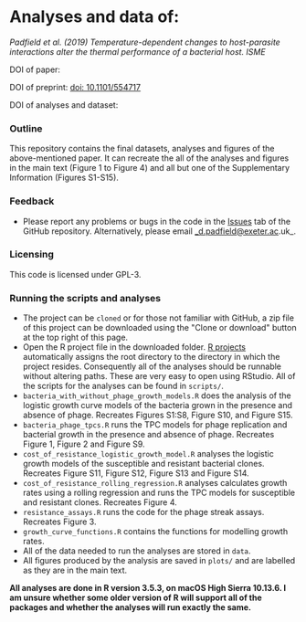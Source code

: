 # Analyses and data of:

_Padfield et al. (2019) Temperature-dependent changes to host-parasite interactions alter the thermal performance of a bacterial host. ISME_ 

DOI of paper:

DOI of preprint: [doi: 10.1101/554717](https://doi.org/10.1101/554717)

DOI of analyses and dataset:


### Outline

This repository contains the final datasets, analyses and figures of the above-mentioned paper. It can recreate the all of the analyses and figures in the main text (Figure 1 to Figure 4) and all but one of the Supplementary Information (Figures S1-S15).

### Feedback

- Please report any problems or bugs in the code in the [Issues](https://github.com/padpadpadpad/Padfield_2019_ISME_bact_phage_temperature) tab of the GitHub repository. Alternatively, please email _d.padfield@exeter.ac.uk_.

### Licensing

This code is licensed under GPL-3.

### Running the scripts and analyses

- The project can be `cloned` or for those not familiar with GitHub, a zip file of this project can be downloaded using the "Clone or download" button at the top right of this page.
- Open the R project file in the downloaded folder. [R projects](https://support.rstudio.com/hc/en-us/articles/200526207-Using-Projects) automatically assigns the root directory to the directory in which the project resides. Consequently all of the analyses should be runnable without altering paths. These are very easy to open using RStudio. All of the scripts for the analyses can be found in `scripts/`.
- `bacteria_with_without_phage_growth_models.R` does the analysis of the logistic growth curve models of the bacteria grown in the presence and absence of phage. Recreates Figures S1:S8, Figure S10, and Figure S15.
- `bacteria_phage_tpcs.R` runs the TPC models for phage replication and bacterial growth in the presence and absence of phage. Recreates Figure 1, Figure 2 and Figure S9.
- `cost_of_resistance_logistic_growth_model.R` analyses the logistic growth models of the susceptible and resistant bacterial clones. Recreates Figure S11, Figure S12, Figure S13 and Figure S14.
- `cost_of_resistance_rolling_regression.R` analyses calculates growth rates using a rolling regression and runs the TPC models for susceptible and resistant clones. Recreates Figure 4.
- `resistance_assays.R` runs the code for the phage streak assays. Recreates Figure 3.
- `growth_curve_functions.R` contains the functions for modelling growth rates.
- All of the data needed to run the analyses are stored in `data`.
- All figures produced by the analysis are saved in `plots/` and are labelled as they are in the main text.

__All analyses are done in R version 3.5.3, on macOS High Sierra 10.13.6. I am unsure whether some older version of R will support all of the packages and whether the analyses will run exactly the same.__
